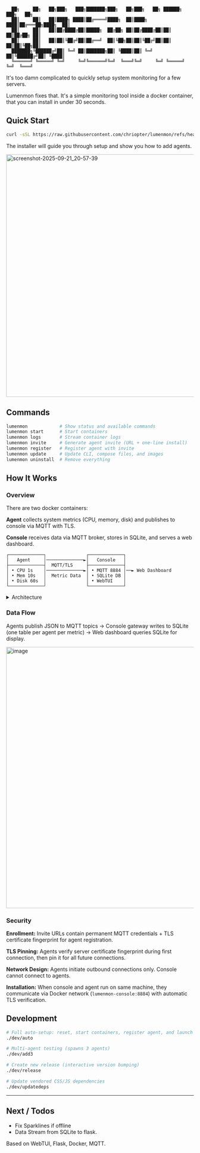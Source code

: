 ```
  ██╗     ██╗   ██╗███╗   ███╗███████╗███╗   ██╗███╗   ██╗ ██████╗ ███╗   ██╗
  ██║     ██║   ██║████╗ ████║██╔════╝████╗  ██║████╗ ████║██╔═══██╗████╗  ██║
  ██║     ██║   ██║██╔████╔██║█████╗  ██╔██╗ ██║██╔████╔██║██║   ██║██╔██╗ ██║
  ██║     ██║   ██║██║╚██╔╝██║██╔══╝  ██║╚██╗██║██║╚██╔╝██║██║   ██║██║╚██╗██║
  ███████╗╚██████╔╝██║ ╚═╝ ██║███████╗██║ ╚████║██║ ╚═╝ ██║╚██████╔╝██║ ╚████║
  ╚══════╝ ╚═════╝ ╚═╝     ╚═╝╚══════╝╚═╝  ╚═══╝╚═╝     ╚═╝ ╚═════╝ ╚═╝  ╚═══╝
```

It's too damn complicated to quickly setup system monitoring for a few servers.

Lumenmon fixes that. It's a simple monitoring tool inside a docker container, that you can install in under 30 seconds.

## Quick Start

```bash
curl -sSL https://raw.githubusercontent.com/chriopter/lumenmon/refs/heads/main/install.sh | bash
```

The installer will guide you through setup and show you how to add agents.

<img width="650" alt="screenshot-2025-09-21_20-57-39" src="https://github.com/user-attachments/assets/a900ed9c-d519-4c1c-8268-2d2417807aed" />

## Commands

```bash
lumenmon            # Show status and available commands
lumenmon start      # Start containers
lumenmon logs       # Stream container logs
lumenmon invite     # Generate agent invite (URL + one-line install)
lumenmon register   # Register agent with invite
lumenmon update     # Update CLI, compose files, and images
lumenmon uninstall  # Remove everything
```

## How It Works

### Overview

There are two docker containers:

**Agent** collects system metrics (CPU, memory, disk) and publishes to console via MQTT with TLS.

**Console** receives data via MQTT broker, stores in SQLite, and serves a web dashboard.

```
┌─────────────┐               ┌─────────────┐
│   Agent     │──────────────►│   Console   │
├─────────────┤  MQTT/TLS     ├─────────────┤
│ • CPU 1s    │──────────────►│ • MQTT 8884 │──► Web Dashboard
│ • Mem 10s   │  Metric Data  │ • SQLite DB │
│ • Disk 60s  │               │ • WebTUI    │
└─────────────┘               └─────────────┘
```

<details>
<summary>Architecture</summary>

**Agent:**
```
├── agent.sh (Main entry)
├── collectors/ (Data collectors)
│   ├── generic (Scripts running on all system)
│   └── ... (Scripts running dependent on environment, decided by collectors.sh)
├── core/ (Scripts to register with server, start connection, start collectors)
└── data/ (Persistent directory with MQTT credentials)
    └── mqtt/
```

**Console:**
```
├── console.sh (Main entry)
├── core (Core setup)
│   ├── enrollment (Bash scripts to create invitations and agent registration)
│   ├── mqtt (MQTT broker gateway and subscriber)
│   ├── setup (Server setup and certificate generation)
├── data (Persistent data dir)
│   ├── metrics.db (SQLite metrics database)
│   └── mqtt (MQTT credentials and TLS certificates)
└── web (Web server)
    ├── app (Flask app)
    ├── config (Caddy Config)
    └── public (HTML, CSS, JS)
```
</details>

### Data Flow

Agents publish JSON to MQTT topics → Console gateway writes to SQLite (one table per agent per metric) → Web dashboard queries SQLite for display.

<img width="700" alt="image" src="https://github.com/user-attachments/assets/2e67ead2-e5ce-4291-80d1-db08f7dd6ee7" />

### Security

**Enrollment:** Invite URLs contain permanent MQTT credentials + TLS certificate fingerprint for agent registration.

**TLS Pinning:** Agents verify server certificate fingerprint during first connection, then pin it for all future connections.

**Network Design:** Agents initiate outbound connections only. Console cannot connect to agents.

**Installation:** When console and agent run on same machine, they communicate via Docker network (`lumenmon-console:8884`) with automatic TLS verification.

## Development

```bash
# Full auto-setup: reset, start containers, register agent, and launch WebTUI
./dev/auto

# Multi-agent testing (spawns 3 agents)
./dev/add3

# Create new release (interactive version bumping)
./dev/release

# Update vendored CSS/JS dependencies
./dev/updatedeps
```

---

## Next / Todos
- Fix Sparklines if offline
- Data Stream from SQLite to flask.

Based on WebTUI, Flask, Docker, MQTT.
